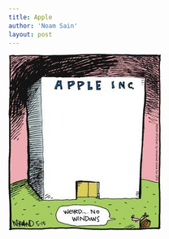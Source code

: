 ```yaml
---
title: Apple
author: 'Noam Sain'
layout: post
---
```


![Apple](/assets/2022/2022-10-funny05.jpg "Apple")
